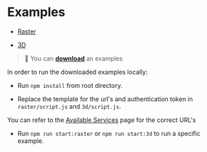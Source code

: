 
# Examples



- [Raster](.//assets/examples/raster/index.html)

- [3D](.//assets/examples/3D/index.html)



> :floppy_disk: You can <a  href="./assets/examples/examples.zip"  download>**download**</a> an examples
>

In order to run the downloaded examples locally:

* Run `npm install` from root directory.

* Replace the template for the url's and authentication token in `raster/script.js` and `3d/script.js`.</br>

You can refer to the [Available Services](/services/README.md) page for the correct URL's

* Run `npm run start:raster` or  `npm run start:3d` to run a specific example.
